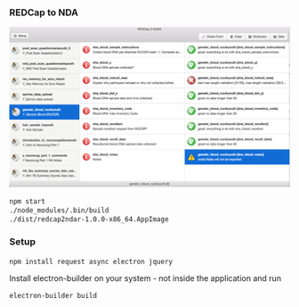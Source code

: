 ### REDCap to NDA

![Web Interface](/img/screenshot.png "Application Interface")

```
npm start
./node_modules/.bin/build
./dist/redcap2ndar-1.0.0-x86_64.AppImage
```

### Setup

```
npm install request async electron jquery
```

Install electron-builder on your system - not inside the application and run 
```
electron-builder build
```
